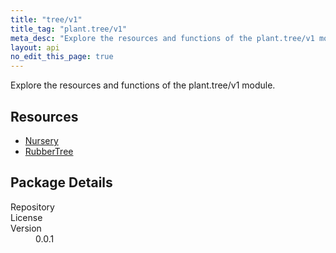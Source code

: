 ```yaml
---
title: "tree/v1"
title_tag: "plant.tree/v1"
meta_desc: "Explore the resources and functions of the plant.tree/v1 module."
layout: api
no_edit_this_page: true
---
```


<!-- WARNING: this file was generated by test. -->
<!-- Do not edit by hand unless you're certain you know what you are doing! -->

Explore the resources and functions of the plant.tree/v1 module.

<h2 id="resources">Resources</h2>
<ul class="api">
    <li><a href="nursery/" title="Nursery"><span class="api-symbol api-symbol--resource"></span>Nursery</a></li>
    <li><a href="rubbertree/" title="RubberTree"><span class="api-symbol api-symbol--resource"></span>RubberTree</a></li>
</ul>

<h2 id="package-details">Package Details</h2>
<dl class="package-details">
	<dt>Repository</dt>
	<dd><a href=""></a></dd>
	<dt>License</dt>
	<dd></dd>
	<dt>Version</dt>
	<dd>0.0.1</dd>
</dl>

